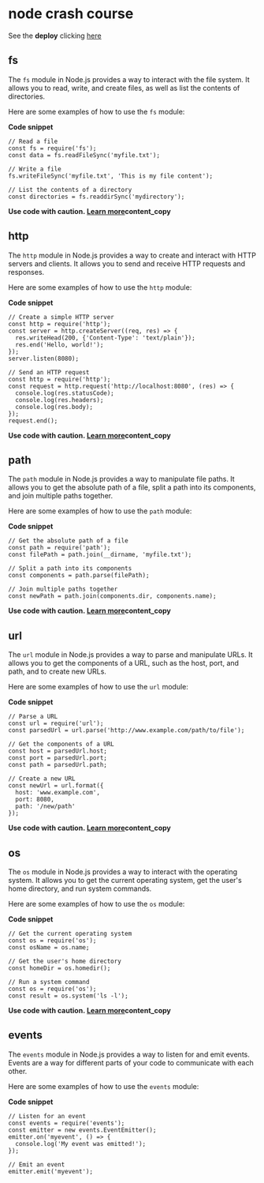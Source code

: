 # node crash course

See the **deploy** clicking [here](https://nodes-scratch.onrender.com/)

## **fs**

The `fs` module in Node.js provides a way to interact with the file system. It allows you to read, write, and create files, as well as list the contents of directories.

Here are some examples of how to use the `fs` module:

**Code snippet**

```
// Read a file
const fs = require('fs');
const data = fs.readFileSync('myfile.txt');

// Write a file
fs.writeFileSync('myfile.txt', 'This is my file content');

// List the contents of a directory
const directories = fs.readdirSync('mydirectory');

```

**Use code with caution. [Learn more](https://bard.google.com/faq#coding)content_copy**

## **http**

The `http` module in Node.js provides a way to create and interact with HTTP servers and clients. It allows you to send and receive HTTP requests and responses.

Here are some examples of how to use the `http` module:

**Code snippet**

```
// Create a simple HTTP server
const http = require('http');
const server = http.createServer((req, res) => {
  res.writeHead(200, {'Content-Type': 'text/plain'});
  res.end('Hello, world!');
});
server.listen(8080);

// Send an HTTP request
const http = require('http');
const request = http.request('http://localhost:8080', (res) => {
  console.log(res.statusCode);
  console.log(res.headers);
  console.log(res.body);
});
request.end();

```

**Use code with caution. [Learn more](https://bard.google.com/faq#coding)content_copy**

## **path**

The `path` module in Node.js provides a way to manipulate file paths. It allows you to get the absolute path of a file, split a path into its components, and join multiple paths together.

Here are some examples of how to use the `path` module:

**Code snippet**

```
// Get the absolute path of a file
const path = require('path');
const filePath = path.join(__dirname, 'myfile.txt');

// Split a path into its components
const components = path.parse(filePath);

// Join multiple paths together
const newPath = path.join(components.dir, components.name);

```

**Use code with caution. [Learn more](https://bard.google.com/faq#coding)content_copy**

## **url**

The `url` module in Node.js provides a way to parse and manipulate URLs. It allows you to get the components of a URL, such as the host, port, and path, and to create new URLs.

Here are some examples of how to use the `url` module:

**Code snippet**

```
// Parse a URL
const url = require('url');
const parsedUrl = url.parse('http://www.example.com/path/to/file');

// Get the components of a URL
const host = parsedUrl.host;
const port = parsedUrl.port;
const path = parsedUrl.path;

// Create a new URL
const newUrl = url.format({
  host: 'www.example.com',
  port: 8080,
  path: '/new/path'
});

```

**Use code with caution. [Learn more](https://bard.google.com/faq#coding)content_copy**

## **os**

The `os` module in Node.js provides a way to interact with the operating system. It allows you to get the current operating system, get the user's home directory, and run system commands.

Here are some examples of how to use the `os` module:

**Code snippet**

```
// Get the current operating system
const os = require('os');
const osName = os.name;

// Get the user's home directory
const homeDir = os.homedir();

// Run a system command
const os = require('os');
const result = os.system('ls -l');

```

**Use code with caution. [Learn more](https://bard.google.com/faq#coding)content_copy**

## **events**

The `events` module in Node.js provides a way to listen for and emit events. Events are a way for different parts of your code to communicate with each other.

Here are some examples of how to use the `events` module:

**Code snippet**

```
// Listen for an event
const events = require('events');
const emitter = new events.EventEmitter();
emitter.on('myevent', () => {
  console.log('My event was emitted!');
});

// Emit an event
emitter.emit('myevent');
```
